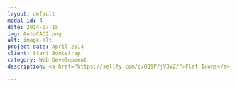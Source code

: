 ```yaml
---
layout: default
modal-id: 4
date: 2014-07-15
img: AutoCAD2.png
alt: image-alt
project-date: April 2014
client: Start Bootstrap
category: Web Development
description: <a href="https://sellfy.com/p/8Q9P/jV3VZ/">Flat Icons</a>. On their website, you can download their free set with 16 icons, or you can purchase the entire set with 146 icons for only $12!

---
```

